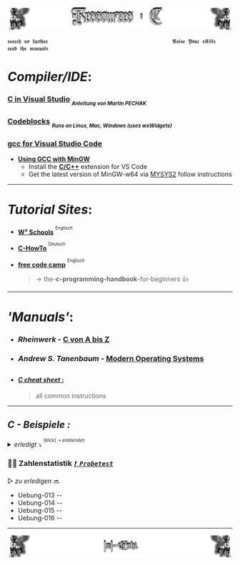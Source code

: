 <!--  library to learn C   📓📚  -->
![Lamassu_c](https://github.com/IxI-Enki/IxI-Enki/blob/main/.dev/visual/Lamassu_Ressources_C%20%5B(Kopfzeile)(tiny)%5D.png?raw=true)  

    𝖘𝖊𝖆𝖗𝖈𝖍 𝖓𝖔 𝖋𝖚𝖗𝖙𝖍𝖊𝖗                                       𝕽𝖆𝖎𝖘𝖊 𝖄𝖔𝖚𝖗 𝖘𝕶𝖎𝖑𝖑𝖘                                       𝖗𝖊𝖆𝖉 𝖙𝖍𝖊 𝖒𝖆𝖓𝖚𝖆𝖑𝖘

<!------------------------------------------------------- getting started ------------------------------------------------------->
# ***Compiler/IDE***:  

### [**C in Visual Studio**](https://github.com/IxI-Enki/IxI-Enki/blob/main/.dev/documents/cMitVisualStudio.pdf)  <sub><sub>*Anleitung von Martin PECHAK*</sub></sub> 

### [**Codeblocks**](https://www.codeblocks.org/) <sub><sub>*Runs on Linux, Mac, Windows (uses wxWidgets)*</sub></sub>

### [**gcc for Visual Studio Code**](https://code.visualstudio.com/docs/languages/cpp) 
   - [**Using GCC with MinGW**](https://code.visualstudio.com/docs/cpp/config-mingw)  
     - Install the [**C/C++**](https://marketplace.visualstudio.com/items?itemName=ms-vscode.cpptools) extension for VS Code  
     - Get the latest version of MinGW-w64 via [MYSYS2](https://www.msys2.org/) follow instructions  

---

<!-------------------------------------------------------- getting help -------------------------------------------------------->
# ***Tutorial Sites***:

- [**W³ Schools**](https://www.w3schools.com/c/c_syntax.php) <sup><sup>Englisch</sup></sup>  

- [**C-HowTo**](https://www.c-howto.de/tutorial/) <sup><sup>Deutsch</sup></sup>  

- [**free code camp**](https://www.freecodecamp.org/news/the-c-programming-handbook-for-beginners/) <sup><sup>Englisch</sup></sup>  
   > → the-**c-programming-handbook**-for-beginners 👍
     
     
---

<!-------------------------------------------------------- cheat sheets --------------------------------------------------------->
# ***'Manuals'***:  

- ### ***Rheinwerk*** - [C von A bis Z](https://openbook.rheinwerk-verlag.de/c_von_a_bis_z/)

- ### ***Andrew S. Tanenbaum*** - [Modern Operating Systems](https://github.com/IxI-Enki/IxI-Enki/blob/main/.dev/documents/Andrew%20S.%20Tanenbaum%20-%20Modern%20Operating%20Systems.pdf)

<sub><sup>
---
</sup></sub>
- #### [***C cheat sheet*** :](https://github.com/IxI-Enki/IxI-Enki/blob/main/.dev/documents/%5BC%5D%20Cheat%20Sheet.md)
     > all common instructions 



---

<!-- Übungen -->
## ***C - Beispiele :***
*<details><summary> erledigt*   ⤵  <sup><sup>[klick] ⇢ *einblenden*</sub></sup>    </summary>
<!-- FERTIGE Übungen: -->
- Uebung-001 -- [QuaderBerechner](https://github.com/IxI-Enki/Uebung-cabspr-00) 
- Uebung-002 -- ```übersprungen```
- Uebung-003 -- [Taschenrechner](https://github.com/IxI-Enki/Uebung-cabspr-003) 
- Uebung-004 -- [TaschenrechnerPlus](https://github.com/IxI-Enki/Uebung-cabspr-004) 
- Uebung-005 -- [Temperaturtabelle](https://github.com/IxI-Enki/Uebung-cabspr-005)
- Uebung-006 -- [BruttoNettoRechner](https://github.com/IxI-Enki/Uebung-cabspr-006)
- Uebung-007 -- [BMIRechner](https://github.com/IxI-Enki/Uebung-cabspr-007)
- Uebung-008 -- [Mittelwert](https://github.com/IxI-Enki/Uebung-cabspr-008)
- Uebung-009 -- [Balkendiagramm](https://github.com/IxI-Enki/Uebung-cabspr-009)
- Uebung-010 -- [Ziffernsumme](https://github.com/IxI-Enki/Uebung-cabspr-010)
- Uebung-011 -- [Kaffeemachine](https://github.com/IxI-Enki/Uebung-cabspr-011)
- Uebung-012 -- [Zahlenstatistik ***`❗ Probetest`*** ](https://github.com/IxI-Enki/Uebung-cabspr-012)
---
</details>

### 🤖📌 Zahlenstatistik [ ***`❗ Probetest`*** ](https://github.com/IxI-Enki/Uebung-cabspr-012)

<!-- NÄCHSTE Übungen -->
▷   *zu erledigen*   🔜
- Uebung-013 --
- Uebung-014 --
- Uebung-015 --
- Uebung-016 --

---  
<!--  🧠by: github.com/IxI-Enki💭  -->
![Lamassu_(x2)](https://github.com/IxI-Enki/IxI-Enki/blob/main/.dev/visual/Lamassu_IxI-Enki%20%5B(Fusszeile)(tiny)%5D.png?raw=true)

<!-- tiny line: 

<sub><sup>
---
</sup></sub>




-->
